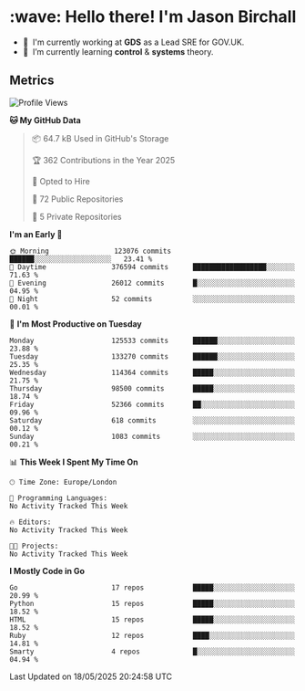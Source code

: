 <h1 align="left" id="jason-title">:wave: Hello there! I'm Jason Birchall</h1>

- :office: &nbsp;I'm currently working at **GDS** as a Lead SRE for GOV.UK.
- :seedling: &nbsp;I’m currently learning **control** & **systems** theory.

<h2>Metrics</h2>

<!--START_SECTION:waka-->
![Profile Views](http://img.shields.io/badge/Profile%20Views-2-blue)

**🐱 My GitHub Data** 

> 📦 64.7 kB Used in GitHub's Storage 
 > 
> 🏆 362 Contributions in the Year 2025
 > 
> 💼 Opted to Hire
 > 
> 📜 72 Public Repositories 
 > 
> 🔑 5 Private Repositories 
 > 
**I'm an Early 🐤** 

```text
🌞 Morning                123076 commits      ██████░░░░░░░░░░░░░░░░░░░   23.41 % 
🌆 Daytime                376594 commits      ██████████████████░░░░░░░   71.63 % 
🌃 Evening                26012 commits       █░░░░░░░░░░░░░░░░░░░░░░░░   04.95 % 
🌙 Night                  52 commits          ░░░░░░░░░░░░░░░░░░░░░░░░░   00.01 % 
```
📅 **I'm Most Productive on Tuesday** 

```text
Monday                   125533 commits      ██████░░░░░░░░░░░░░░░░░░░   23.88 % 
Tuesday                  133270 commits      ██████░░░░░░░░░░░░░░░░░░░   25.35 % 
Wednesday                114364 commits      █████░░░░░░░░░░░░░░░░░░░░   21.75 % 
Thursday                 98500 commits       █████░░░░░░░░░░░░░░░░░░░░   18.74 % 
Friday                   52366 commits       ██░░░░░░░░░░░░░░░░░░░░░░░   09.96 % 
Saturday                 618 commits         ░░░░░░░░░░░░░░░░░░░░░░░░░   00.12 % 
Sunday                   1083 commits        ░░░░░░░░░░░░░░░░░░░░░░░░░   00.21 % 
```


📊 **This Week I Spent My Time On** 

```text
🕑︎ Time Zone: Europe/London

💬 Programming Languages: 
No Activity Tracked This Week

🔥 Editors: 
No Activity Tracked This Week

🐱‍💻 Projects: 
No Activity Tracked This Week
```

**I Mostly Code in Go** 

```text
Go                       17 repos            █████░░░░░░░░░░░░░░░░░░░░   20.99 % 
Python                   15 repos            █████░░░░░░░░░░░░░░░░░░░░   18.52 % 
HTML                     15 repos            █████░░░░░░░░░░░░░░░░░░░░   18.52 % 
Ruby                     12 repos            ████░░░░░░░░░░░░░░░░░░░░░   14.81 % 
Smarty                   4 repos             █░░░░░░░░░░░░░░░░░░░░░░░░   04.94 % 
```




 Last Updated on 18/05/2025 20:24:58 UTC
<!--END_SECTION:waka-->

<!-- links -->

[issues page]: https://github.com/jasonBirchall/jasonBirchall/issues "jasonBirchall/issues"
